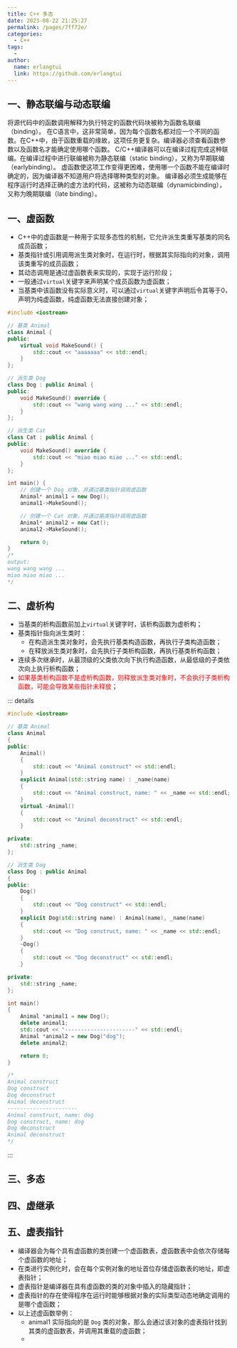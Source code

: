 ```yaml
---
title: C++ 多态
date: 2023-08-22 21:25:27
permalink: /pages/7ff72e/
categories:
  - C++
tags:
  - 
author: 
  name: erlangtui
  link: https://github.com/erlangtui
---
```


## 一、静态联编与动态联编
将源代码中的函数调用解释为执行特定的函数代码块被称为函数名联编（binding）。
在C语言中，这非常简单，因为每个函数名都对应一个不同的函数。在C++中，由于函数重载的缘故，这项任务更复杂。编译器必须查看函数参数以及函数名才能确定使用哪个函数。
C/C++编译器可以在编译过程完成这种联编。在编译过程中进行联编被称为静态联编（static binding），又称为早期联编（earlybinding）。
虚函数使这项工作变得更困难，使用哪一个函数不能在编译时确定的，因为编译器不知道用户将选择哪种类型的对象。
编译器必须生成能够在程序运行时选择正确的虚方法的代码，这被称为动态联编（dynamicbinding），又称为晚期联编（late binding）。

## 一、虚函数
* C++中的虚函数是一种用于实现多态性的机制，它允许派生类重写基类的同名成员函数；
* 基类指针或引用调用派生类对象时，在运行时，根据其实际指向的对象，调用该类重写的成员函数；
* 其动态调用是通过虚函数表来实现的，实现于运行阶段；
* 一般通过`virtual`关键字来声明某个成员函数为虚函数；
* 当基类中该函数没有实际意义时，可以通过`virtual`关键字声明后令其等于0，声明为纯虚函数，纯虚函数无法直接创建对象；
```cpp
#include <iostream>

// 基类 Animal
class Animal {
public:
    virtual void MakeSound() {
        std::cout << "aaaaaaa" << std::endl;
    }
};

// 派生类 Dog
class Dog : public Animal {
public:
    void MakeSound() override {
        std::cout << "wang wang wang ..." << std::endl;
    }
};

// 派生类 Cat
class Cat : public Animal {
public:
    void MakeSound() override {
        std::cout << "miao miao miao ..." << std::endl;
    }
};

int main() {
    // 创建一个 Dog 对象，并通过基类指针调用虚函数
    Animal* animal1 = new Dog();
    animal1->MakeSound();

    // 创建一个 Cat 对象，并通过基类指针调用虚函数
    Animal* animal2 = new Cat();
    animal2->MakeSound();

    return 0;
}
/*
output:
wang wang wang ...
miao miao miao ...
*/
```

## 二、虚析构
* 当基类的析构函数前加上`virtual`关键字时，该析构函数为虚析构；
* 基类指针指向派生类时：
  * 在构造派生类对象时，会先执行基类构造函数，再执行子类构造函数；
  * 在释放派生类对象时，会先执行子类析构函数，再执行基类析构函数；
* 连续多次继承时，从最顶级的父类依次向下执行构造函数，从最低级的子类依次向上执行析构函数；
* <span style="color: red;">如果基类析构函数不是虚析构函数，则释放派生类对象时，不会执行子类析构函数，可能会导致某些指针未释放</span>；

::: details
```cpp
#include <iostream>

// 基类 Animal
class Animal
{
public:
    Animal()
    {
        std::cout << "Animal construct" << std::endl;
    }
    explicit Animal(std::string name) : _name(name)
    {
        std::cout << "Animal construct, name: " << _name << std::endl;
    }
    virtual ~Animal()
    {
        std::cout << "Animal deconstruct" << std::endl;
    }

private:
    std::string _name;
};

// 派生类 Dog
class Dog : public Animal
{
public:
    Dog()
    {
        std::cout << "Dog construct" << std::endl;
    }
    explicit Dog(std::string name) : Animal(name), _name(name)
    {
        std::cout << "Dog construct, name: " << _name << std::endl;
    }
    ~Dog()
    {
        std::cout << "Dog deconstruct" << std::endl;
    }

private:
    std::string _name;
};

int main()
{
    Animal *animal1 = new Dog();
    delete animal1;
    std::cout << "----------------------" << std::endl;
    Animal *animal2 = new Dog("dog");
    delete animal2;

    return 0;
}

/*
Animal construct
Dog construct
Dog deconstruct
Animal deconstruct
----------------------
Animal construct, name: dog
Dog construct, name: dog
Dog deconstruct
Animal deconstruct
*/
```
:::

## 三、多态

## 四、虚继承

## 五、虚表指针
* 编译器会为每个具有虚函数的类创建一个虚函数表，虚函数表中会依次存储每个虚函数的地址；
* 在类进行实例化时，会在每个实例对象的地址首位存储虚函数表的地址，即虚表指针；
* 虚表指针是编译器在具有虚函数的类的对象中插入的隐藏指针；
* 虚表指针的存在使得程序在运行时能够根据对象的实际类型动态地确定调用的是哪个虚函数；
* 以上述虚函数举例：
  * animal1 实际指向的是 `Dog` 类的对象，那么会通过该对象的虚表指针找到其类的虚函数表，并调用其重载的虚函数；
  * 

<!-- 
```cpp
#include <iostream>

// 基类 Animal
class Animal {
public:
    virtual void makeSound() {
        std::cout << "Animal makes a sound." << std::endl;
    }
    
    Animal() {
        std::cout << "Animal constructor called." << std::endl;
    }
    
    virtual ~Animal() {
        std::cout << "Animal destructor called." << std::endl;
    }
};

// 虚继承的基类
class Mammal : virtual public Animal {
public:
    Mammal() {
        std::cout << "Mammal constructor called." << std::endl;
    }
    
    ~Mammal() override {
        std::cout << "Mammal destructor called." << std::endl;
    }
};

// 派生类 Dog
class Dog : virtual public Mammal {
public:
    Dog() {
        std::cout << "Dog constructor called." << std::endl;
    }
    
    void makeSound() override {
        std::cout << "Dog barks." << std::endl;
    }
    
    ~Dog() override {
        std::cout << "Dog destructor called." << std::endl;
    }
};

// 派生类 Cat
class Cat : virtual public Mammal {
public:
    Cat() {
        std::cout << "Cat constructor called." << std::endl;
    }
    
    void makeSound() override {
        std::cout << "Cat meows." << std::endl;
    }
    
    ~Cat() override {
        std::cout << "Cat destructor called." << std::endl;
    }
};

int main() {
    Animal* animal1 = new Dog();
    Animal* animal2 = new Cat();
    
    animal1->makeSound();  // 输出：Dog barks.
    animal2->makeSound();  // 输出：Cat meows.
    
    delete animal1;  // 输出：Dog destructor called. Mammal destructor called. Animal destructor called.
    delete animal2;  // 输出：Cat destructor called. Mammal destructor called. Animal destructor called.
    
    return 0;
}
```

在这个示例中，我们引入了一个新的基类 `Mammal`，它使用了虚继承（`virtual public Animal`）。`Dog` 和 `Cat` 类都继承自 `Mammal`。

构造与析构的顺序如下：
1. 首先创建 `Dog` 对象。在创建 `Dog` 对象时，会按照继承关系依次调用基类的构造函数，这里是 `Animal` 的构造函数，然后是 `Mammal` 的构造函数，最后是 `Dog` 的构造函数。构造顺序是从基类到派生类。
2. 创建 `Cat` 对象的过程也是一样的，按照继承关系依次调用基类的构造函数，这里是 `Animal` 的构造函数，然后是 `Mammal` 的构造函数，最后是 `Cat` 的构造函数。
3. 调用 `animal1->makeSound()`，由于 `animal1` 是基类指针指向 `Dog` 对象，因此会调用 `Dog` 的 `makeSound()` 函数，输出 "Dog barks."。
4. 调用 `animal2->makeSound()`，由于 `animal2` 是基类指针指向 `Cat` 对象，因此会调用 `Cat` 的 `makeSound()` 函数，输出 "Cat meows."。
5. 删除 `animal1` 和 `animal2`，由于基类的析构函数声明为虚函数，在删除基类指针时会依次调用派生类和基类的析构函数。所以先调用 `Dog` 的析构函数，然后是 `Mammal` 的析构函数，最后是 `Animal` 的析构函数。析构顺序是从派生类到基类。

程序的输出结果如下：
```
Animal constructor called.
Mammal constructor called.
Dog constructor called.
Animal constructor called.
Mammal constructor called.
Cat constructor called.
Dog barks.
Cat meows.
Dog destructor called.
Mammal destructor called.
Animal destructor called.
Cat destructor called.
Mammal destructor called.
Animal destructor called.
```


```cpp
class Animal {
public:
  int age;
};

class Mammal : public Animal {
public:
  std::string species;
};

class Bird : public Animal {
public:
  std::string feathersColor;
};

class Platypus : public Mammal, public Bird {
public:
  bool laysEggs;
};
```

在这个示例中，`Platypus` 类继承了 `Mammal` 类和 `Bird` 类，而 `Mammal` 和 `Bird` 类又都继承了 `Animal` 类。

通过菱形继承，`Platypus` 类间接继承了 `Animal` 类两次，一次来自于 `Mammal` 类，另一次来自于 `Bird` 类。这就形成了菱形继承的结构，如下所示：

```
    Animal
    /    \
 Mammal  Bird
    \    /
   Platypus
```

如果不使用虚继承，那么在 `Platypus` 类中将有两个 `Animal` 对象，即 `Mammal` 类和 `Bird` 类各自继承的 `Animal` 对象。这样就会导致 `Platypus` 类中存在两份相同的 `age` 成员变量，引发二义性问题。

为了解决这个问题，我们可以使用虚继承：

```cpp
class Animal {
public:
  int age;
};

class Mammal : virtual public Animal {
public:
  std::string species;
};

class Bird : virtual public Animal {
public:

  std::string feathersColor;
};

class Platypus : public Mammal, public Bird {
public:
  bool laysEggs;
};
```

通过在 `Mammal` 和 `Bird` 类的继承声明中添加 `virtual` 关键字，将基类 `Animal` 声明为虚基类。这样，在 `Platypus` 类中就只会有一个共享的 `Animal` 对象，避免了二义性问题的发生。

虚继承非常适用于菱形继承或多继承中存在二义性的情况，它确保了基类在派生类中只有一个实例，解决了二义性问题。
虚继承是一种用于解决多继承中的"菱形继承"问题的技术。"菱形继承"指的是在一个继承体系中，派生类通过多条路径间接地继承同一个基类，导致同一个基类在派生类中存在多个实例的问题。

虚继承通过引入虚基类来解决这个问题。虚基类是在继承体系中被声明为虚继承的基类，它的成员在派生类中仅存在一个实例。这样可以避免多次继承导致同一个基类在派生类中重复出现，从而消除了歧义和资源浪费。

在上面的示例中，`Mammal` 类使用了虚继承(`virtual public Animal`)，作为 `Dog` 类和 `Cat` 类的共同基类。这样，无论是 `Dog` 还是 `Cat` 对象，它们在内存中只有一个 `Animal` 实例，避免了 `Animal` 被重复继承。

使用虚继承的主要作用如下：
1. 解决菱形继承问题：通过虚基类，确保在派生类中只有一个实例，消除了重复继承带来的二义性。
2. 节省内存空间：减少了派生类中虚基类的存储开销，避免了重复数据的冗余。
3. 维护类之间的关系：通过虚继承，明确了派生类与虚基类之间的直接继承关系。

需要注意的是，虚继承会增加解析虚函数的时间开销，因为在运行时需要通过虚表指针来定位正确的虚函数。所以在设计类继承体系时，应该根据具体情况来评估是否使用虚继承。

虚函数表（Virtual Function Table），简称为 vtable，是C++中实现多态性（polymorphism）的关键机制之一。

在C++中，当一个类被声明为虚类时（通过使用关键字`virtual`），它可以包含一个或多个虚函数。虚函数是可以在派生类中被重写（覆盖）的函数。为了支持动态绑定（dynamic binding）和运行时多态性，编译器会为每个含有虚函数的类生成一个虚函数表。

虚函数表实际上是一个特殊的数据结构，它是一个存储着指向虚函数的指针数组。每个包含虚函数的类都有自己的虚函数表，在对象实例化时会为其分配内存，并且在对象的地址空间中保存对应的虚函数表指针。

当使用基类指针或引用来调用虚函数时，实际执行的是派生类中重写的虚函数。这是因为编译器会根据对象的实际类型，在虚函数表中查找对应的函数指针，并调用正确的函数。

对于每个派生类，虚函数表的结构是相似的，但其中的函数指针被替换为派生类中的具体函数。这就允许了在继承关系中进行动态绑定，使得程序能够根据实际对象的类型来调用相应的函数。

总结一下，虚函数表是C++中用于支持多态性的一种机制。它是存储着指向虚函数的指针数组，允许通过基类指针或引用来调用派生类中实现的虚函数，从而实现动态绑定和运行时多态性。

动态联编 ： 首先需要取到对象的首地址，然后再解引用取到虚函数表的首地址后，再加上偏移量才能找到要调的虚函数，然后call调用。
静态联编：


虚函数、虚析构、多态、虚继承、虚表指针 -->